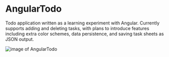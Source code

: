 # AngularTodo
Todo application written as a learning experiment with Angular. Currently supports adding and deleting tasks, with plans to introduce features including extra color schemes, data persistence, and saving task sheets as JSON output.

<img src="https://user-images.githubusercontent.com/75909182/162667720-6cf17527-1a2e-4dc0-92d7-c86cc0dfade6.png" alt="image of AngularTodo"/>
